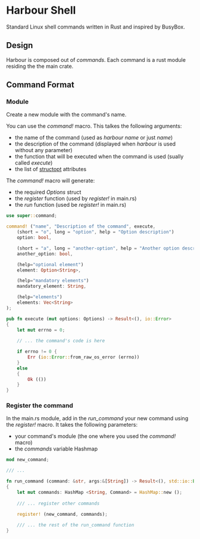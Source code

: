 # Harbour Shell
Standard Linux shell commands written in Rust and inspired by BusyBox.

## Design 
Harbour is composed out of *commands*. Each command is a rust module residing the the main crate.

## Command Format

### Module

Create a new module with the command's name.

You can use the *command!* macro. This talkes the following arguments:
  * the name of the command (used as *harbour name* or just *name*)
  * the description of the command (displayed when *harbour* is used without any parameter)
  * the function that will be executed when the command is used (sually called *execute*)
  * the list of [structopt](https://docs.rs/structopt/0.3.5/structopt/) attributes

The *command!* macro will generate:
  * the required *Options* struct
  * the *register* function (used by *register!* in main.rs)
  * the *run* function (used be *register!* in main.rs)

````rust
use super::command;

command! ("name", "Description of the command", execute, 
	(short = "o", long = "option", help = "Option description")
	option: bool,

	(short = "a", long = "another-option", help = "Another option description")
	another_option: bool,

	(help="optional element")
	element: Option<String>,

    (help="mandatory elements")
	mandatory_element: String,

    (help="elements")
    elements: Vec<String>
);

pub fn execute (mut options: Options) -> Result<(), io::Error>
{
	let mut errno = 0;
	
    // ... the command's code is here

	if errno != 0 {
		Err (io::Error::from_raw_os_error (errno))
	}
	else
	{
		Ok (())
	}
}
````

### Register the command

In the main.rs module, add in the *run_command* your new command using the *register!* macro. It takes the following parameters:
  * your command's module (the one where you used the *command!* macro)
  * the *commands* variable Hashmap

````rust
mod new_command;

/// ...

fn run_command (command: &str, args:&[String]) -> Result<(), std::io::Error>
{
    let mut commands: HashMap <String, Command> = HashMap::new ();
    
    /// ... register other commands

    register! (new_command, commands);
    
    /// ... the rest of the run_command function
}
````